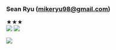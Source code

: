 ### Sean Ryu (mikeryu98@gmail.com)


★★★<br>
<img src="https://img.shields.io/badge/TypeScript-3178C6?style=flat&logo=TypeScript&logoColor=white"/>
<img src="https://img.shields.io/badge/Java-3178C6?style=flat&logo=Java&logoColor=white"/>

<img src="https://github-readme-stats.vercel.app/api/top-langs/?username=SeungwonRyu&layout=compact"><br><br>
